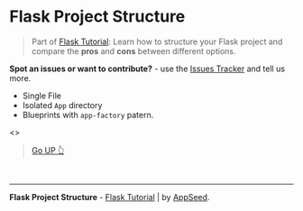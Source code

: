 # Flask Project Structure

> Part of [Flask Tutorial](https://github.com/app-generator/tutorial-flask): Learn how to structure your Flask project and compare the **pros** and **cons** between different options.

**Spot an issues or want to contribute?** - use the [Issues Tracker](./issues) and tell us more. 

- Single File
- Isolated `App` directory
- Blueprints with `app-factory` patern.

<>
<br />

> [Go UP :point_up_2:](#topics) 

<br />

---
**Flask Project Structure** - [Flask Tutorial](https://github.com/app-generator/tutorial-flask) | by [AppSeed](https://appseed.us?ref=gh).
